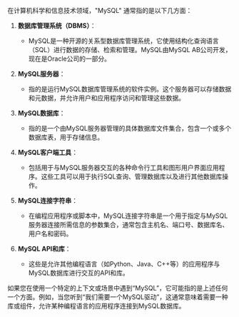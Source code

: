 
在计算机科学和信息技术领域，"MySQL" 通常指的是以下几方面：

1. **数据库管理系统（DBMS）**：
   - MySQL是一种开源的关系型数据库管理系统，它使用结构化查询语言（SQL）进行数据的存储、检索和管理。MySQL由MySQL AB公司开发，现在是Oracle公司的一部分。

2. **MySQL服务器**：
   - 指的是运行MySQL数据库管理系统的软件实例。这个服务器可以存储数据和元数据，并允许用户和应用程序访问和管理这些数据。

3. **MySQL数据库**：
   - 指的是一个由MySQL服务器管理的具体数据库文件集合，包含一个或多个数据库表，用于存储信息。

4. **MySQL客户端工具**：
   - 包括用于与MySQL服务器交互的各种命令行工具和图形用户界面应用程序。这些工具可以用于执行SQL查询、管理数据库以及进行其他数据库操作。

5. **MySQL连接字符串**：
   - 在编程应用程序或脚本中，MySQL连接字符串是一个用于指定与MySQL服务器连接所需信息的参数集合，通常包含主机名、端口号、数据库名、用户名和密码。

6. **MySQL API和库**：
   - 这些是允许其他编程语言（如Python、Java、C++等）的应用程序与MySQL数据库进行交互的API和库。

如果您在使用一个特定的上下文或场景中遇到“MySQL”，它可能指的是上述任何一个方面。例如，当您听到“我们需要一个MySQL驱动”，这通常意味着需要一种库或组件，允许某种编程语言的应用程序连接到MySQL数据库。